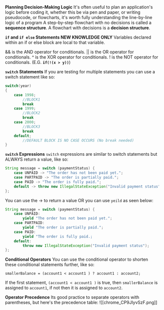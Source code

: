 **Planning Decision-Making Logic**
It's often useful to plan an application's logic before coding it, whether this be via pen and paper, or writing pseudocode, or flowcharts, it's worth fully understanding the line-by-line logic of a program
A step-by-step flowchart with no decisions is called a **sequence structure**. A flowchart with decisions is a **decision structure**.

**`if` and `if else` Statements NEW KNOWLEDGE ONLY**
Variables declared within an if or else block are local to that variable.

&& is the AND operator for conditionals.
|| is the OR operator for conditionals.
^ is the XOR operator for conditionals.
! is the NOT operator for conditionals. (E.G.  **`if(!(x > y))`**)

**`switch` Statements**
If you are testing for multiple statements you can use a switch statement like so:
```java
switch(year)
{
	case 1998;
		//BLOCK1
		break
	case 1999;
		//BLOCK2
		break
	case 2000;
		//BLOCK3
		break
	default;
		//DEFAULT BLOCK IS NO CASE OCCURS (No break needed)
}
```

**`switch` Expressions**
`switch` expressions are similar to switch statements but ALWAYS return a value, like so:
```java
String message = switch (paymentStatus) {
	case UNPAID -> "The order has not been paid yet.";
	case PARTPAID -> "The order is partially paid.";
	case PAID -> "The order is fully paid.";
	default -> throw new IllegalStateException("Invalid payment status");
};
```
You can use the -> to return a value OR you can use `yeild` as seen below:
```java
String message = switch (paymentStatus) {
    case UNPAID:
        yield "The order has not been paid yet.";
    case PARTPAID:
        yield "The order is partially paid.";
    case PAID:
        yield "The order is fully paid.;
    default:
        throw new IllegalStateException("Invalid payment status");
};
```

**Conditional Operators**
You can use the conditional operator to shorten these conditional statements further, like so:

`smallerBalance = (account1 < account1 ) ? account1 : account2;`

If the first statement, `(account1 < account1 )` is true, then `smallerBalance` is assigned to `account1`, if not then it is assigned to `account2`.

**Operator Precedence**
Its good practice to separate operators with parentheses, but here's the precedence table:
![[chrome_CP9JIyvSzF.png]]

